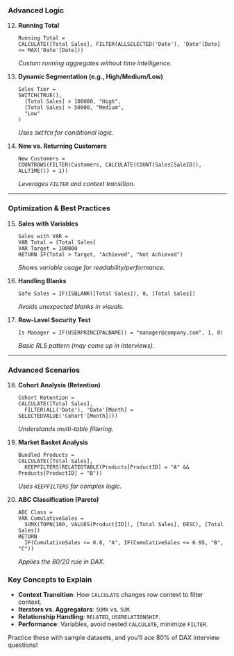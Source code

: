 ### **Advanced Logic**
12. **Running Total**  
    ```DAX 
    Running Total = 
    CALCULATE([Total Sales], FILTER(ALLSELECTED('Date'), 'Date'[Date] <= MAX('Date'[Date])) 
    ```  
    *Custom running aggregates without time intelligence.*

13. **Dynamic Segmentation (e.g., High/Medium/Low)**  
    ```DAX 
    Sales Tier = 
    SWITCH(TRUE(),
      [Total Sales] > 100000, "High",
      [Total Sales] > 50000, "Medium",
      "Low"
    ) 
    ```  
    *Uses `SWITCH` for conditional logic.*

14. **New vs. Returning Customers**  
    ```DAX 
    New Customers = 
    COUNTROWS(FILTER(Customers, CALCULATE(COUNT(Sales[SaleID]), ALLTIME()) = 1)) 
    ```  
    *Leverages `FILTER` and context transition.*

---

### **Optimization & Best Practices**
15. **Sales with Variables**  
    ```DAX 
    Sales with VAR = 
    VAR Total = [Total Sales]
    VAR Target = 100000
    RETURN IF(Total > Target, "Achieved", "Not Achieved") 
    ```  
    *Shows variable usage for readability/performance.*

16. **Handling Blanks**  
    ```DAX 
    Safe Sales = IF(ISBLANK([Total Sales]), 0, [Total Sales]) 
    ```  
    *Avoids unexpected blanks in visuals.*

17. **Row-Level Security Test**  
    ```DAX 
    Is Manager = IF(USERPRINCIPALNAME() = "manager@company.com", 1, 0) 
    ```  
    *Basic RLS pattern (may come up in interviews).*

---

### **Advanced Scenarios**
18. **Cohort Analysis (Retention)**  
    ```DAX 
    Cohort Retention = 
    CALCULATE([Total Sales], 
      FILTER(ALL('Date'), 'Date'[Month] = SELECTEDVALUE('Cohort'[Month])))
    ```  
    *Understands multi-table filtering.*

19. **Market Basket Analysis**  
    ```DAX 
    Bundled Products = 
    CALCULATE([Total Sales], 
      KEEPFILTERS(RELATEDTABLE(Products[ProductID] = "A" && Products[ProductID] = "B")) 
    ```  
    *Uses `KEEPFILTERS` for complex logic.*

20. **ABC Classification (Pareto)**  
    ```DAX 
    ABC Class = 
    VAR CumulativeSales = 
      SUMX(TOPN(100, VALUES(Product[ID]), [Total Sales], DESC), [Total Sales])
    RETURN
      IF(CumulativeSales <= 0.8, "A", IF(CumulativeSales <= 0.95, "B", "C")) 
    ```  
    *Applies the 80/20 rule in DAX.*

### **Key Concepts to Explain**
- **Context Transition**: How `CALCULATE` changes row context to filter context.
- **Iterators vs. Aggregators**: `SUMX` vs. `SUM`.
- **Relationship Handling**: `RELATED`, `USERELATIONSHIP`.
- **Performance**: Variables, avoid nested `CALCULATE`, minimize `FILTER`.

Practice these with sample datasets, and you’ll ace 80% of DAX interview questions!
